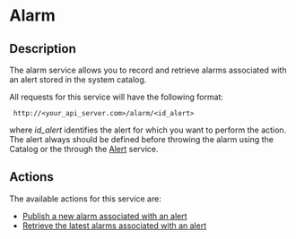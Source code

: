 Alarm
=====

## Description

The alarm service allows you to record and retrieve alarms associated with an alert stored in the system catalog.

All requests for this service will have the following format:

```
 http://<your_api_server.com>/alarm/<id_alert> 
```

where <em>id_alert</em> identifies the alert for which you want to perform the action. 
The alert always should be defined before throwing the alarm using the Catalog or the through the [Alert](./services/alert/alert) service.


## Actions

The available actions for this service are:

* [Publish a new alarm associated with an alert](./publish_alarm)
* [Retrieve the latest alarms associated with an alert](./retrieve_alarms)
